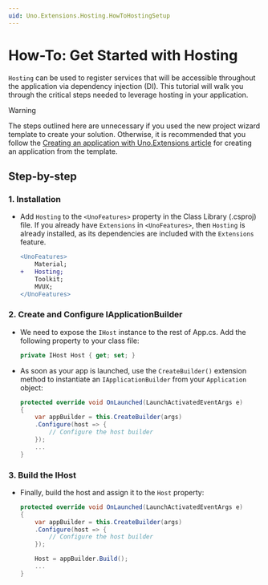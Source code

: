 ```yaml
---
uid: Uno.Extensions.Hosting.HowToHostingSetup
---
```

# How-To: Get Started with Hosting

`Hosting` can be used to register services that will be accessible throughout the application via dependency injection (DI). This tutorial will walk you through the critical steps needed to leverage hosting in your application.

> [!WARNING]
> The steps outlined here are unnecessary if you used the new project wizard template to create your solution. Otherwise, it is recommended that you follow the [Creating an application with Uno.Extensions article](xref:Uno.Extensions.HowToGettingStarted) for creating an application from the template.

## Step-by-step

### 1. Installation

* Add `Hosting` to the `<UnoFeatures>` property in the Class Library (.csproj) file. If you already have `Extensions` in `<UnoFeatures>`, then `Hosting` is already installed, as its dependencies are included with the `Extensions` feature.

    ```diff
    <UnoFeatures>
        Material;
    +   Hosting;
        Toolkit;
        MVUX;
    </UnoFeatures>
    ```

### 2. Create and Configure IApplicationBuilder

* We need to expose the `IHost` instance to the rest of App.cs. Add the following property to your class file:

    ```cs
    private IHost Host { get; set; }
    ```

* As soon as your app is launched, use the `CreateBuilder()` extension method to instantiate an `IApplicationBuilder` from your `Application` object:

    ```cs
    protected override void OnLaunched(LaunchActivatedEventArgs e)
    {
        var appBuilder = this.CreateBuilder(args)
        .Configure(host => {
            // Configure the host builder
        });
        ...
    }
    ```

### 3. Build the IHost

* Finally, build the host and assign it to the `Host` property:

    ```cs
    protected override void OnLaunched(LaunchActivatedEventArgs e)
    {
        var appBuilder = this.CreateBuilder(args)
        .Configure(host => {
            // Configure the host builder
        });

        Host = appBuilder.Build();
        ...
    }
    ```

